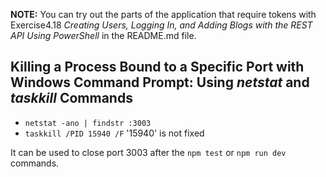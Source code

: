 **NOTE:** You can try out the parts of the application that require tokens with Exercise4.18 _Creating Users, Logging In, and Adding Blogs with the REST API Using PowerShell_ in the README.md file.

## Killing a Process Bound to a Specific Port with Windows Command Prompt: Using _netstat_ and _taskkill_ Commands ## 

- `netstat -ano | findstr :3003`
- `taskkill /PID 15940 /F`  '15940' is not fixed

It can be used to close port 3003 after the `npm test` or `npm run dev` commands.




